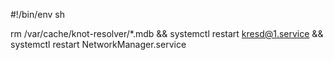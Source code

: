 #!/bin/env sh

rm /var/cache/knot-resolver/*.mdb && systemctl restart kresd@1.service && systemctl restart NetworkManager.service

